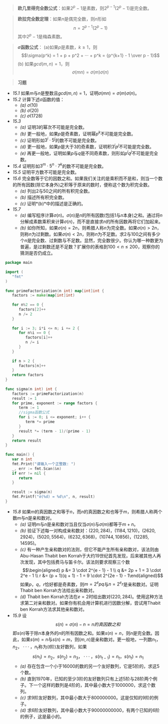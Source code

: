 >**欧几里得完全数公式**：如果$2^p - 1$是素数，则$2^{p - 1}(2^p - 1)$是完全数。

>**欧拉完全数定理**：如果$n$是偶完全数，则$n$形如$$n = 2^{p - 1}(2^p - 1)$$其中$2^p - 1$是梅森素数。

>**$\sigma$函数公式**：
>(a)如果$p$是素数，$k \geq 1$，则$$\sigma(p^k) = 1 + p + p^2 + ··· + p^k = {p^{k+1} - 1 \over p - 1}$$(b) 如果$gcd(m, n) = 1$，则$$\sigma(mn) = \sigma(m)\sigma(n)$$

>**习题**
- *15.1* 如果$m$与$n$是整数且$gcd(m, n) = 1$，证明$\sigma(mn) = \sigma(m)\sigma(n)$。
- *15.2* 计算下述$\sigma$函数的值：
	- *(a)* $\sigma(10)$
	- *(b)* $\sigma(20)$
	- *(c)* $\sigma(1728)$
- *15.3*
	- *(a)* 证明$3$的幂次不可能是完全数。
	- *(b)* 更一般地，如果$p$是奇素数，证明幂$p^k$不可能是完全数。
	- *(c)* 证明形如$3^i \cdot 5^j$的数不可能是完全数。
	- *(d)* 更一般地，如果$p$是大于$3$的奇素数，证明积$3^ip^j$不可能是完全数。
	- *(e)* 再更一般地，证明如果$p$与$q$是不同奇素数，则形如$p^iq^j$不可能是完全数。
- *15.4* 证明形如$3^m \cdot 5^n \cdot 7^k$的数不可能是完全数。
- *15.5* 证明平方数不可能是完全数。
- *15.6* 完全数等于它的因数之和。如果我们关注的是乘积而不是和，则当一个数的所有因数(除它本身外)之积等于原来的数时，便称这个数为积完全数。
	- *(a)* 列出$2$与$50$之间的所有积完全数。
	- *(b)* 描述所有积完全数。
	- *(c)* 证明*(b)*中的描述是正确的。
- *15.7*
	- *(a)* 编写程序计算$\sigma(n)$。$\sigma(n)$是$n$的所有因数(包括$1$与$n$本身)之和。通过将$n$分解成素数乘积来计算$\sigma(n)$，而不是直接求$n$的所有因数再将它们加起来。
	- *(b)* 如你所知，如果$\sigma(n) = 2n$，则希腊人称$n$为完全数。如果$\sigma(n) > 2n$，则称$n$为过剩数。如果$\sigma(n) < 2n$，则称$n$为不足数。求$2$与$100$之间有多少个$n$是完全数、过剩数与不足数。显然，完全数很少。你认为哪一种数更为普遍，是过剩数还是不足数？扩展你的表格到$100 < n \leq 200$，观察你的猜测是否仍成立。
```go
package main  
  
import (  
   "fmt"  
)  
  
func primeFactorization(n int) map[int]int {  
   factors := make(map[int]int)  
  
   for n%2 == 0 {  
      factors[2]++  
      n /= 2  
   }  
  
   for i := 3; i*i <= n; i += 2 {  
      for n%i == 0 {  
         factors[i]++  
         n /= i  
      }   
   }  
  
   if n > 2 {  
      factors[n]++  
   }  
   return factors  
}  
  
func sigma(n int) int {  
   factors := primeFactorization(n)  
   result := 1  
   for prime, exponent := range factors {  
      term := 1  
      //sigma函数公式  
      for i := 0; i <= exponent; i++ {  
         term *= prime  
      }      
      result *= (term - 1)/(prime - 1)  
   }  
   return result  
}  
  
func main() {  
   var n int  
   fmt.Print("请输入一个正整数: ")  
   _, err := fmt.Scan(&n)  
   if err != nil {  
      return  
   }  
  
   result := sigma(n)  
   fmt.Printf("σ(%d) = %d\n", n, result)  
}
```
- *15.8* 如果$m$的真因数之和等于$n$，而$n$的真因数之和也等于$m$，则希腊人称两个数$m$与$n$是亲和数对。
	- *(a)* 证明$m$与$n$是亲和数对当且仅当$\sigma(n)$与$\sigma(m)$都等于$m + n$。
	- *(b)* 验证下述每一对构成亲和数对：$(220, 284)$，$(1184, 1210)$，$(2620, 2924)$，$(5020, 5564)$，$(6232, 6368)$，$(10744, 10856)$，$(12285, 14595)$。
	- *(c)* 有一种产生亲和数对的法则，但它不能产生所有亲和数对，该法则由Abu-Hasan Thabit ben Korrah于大约$19$世纪首先发现，后来被其他人再次发现，其中包括费马与笛卡尔。该法则要求观察三个数$$\begin{aligned} p &= 3 \cdot 2^{e - 1} - 1 \\ q &= 2p + 1 = 3 \cdot 2^e - 1 \\ r &= (p + 1)(q + 1) - 1 = 9 \cdot 2^{2e - 1} - 1\end{aligned}$$如果$p$，$q$，$r$恰好都是奇素数，则$m = 2^epq$与$n = 2^er$是亲和数对。证明Thabit ben Korrah方法给出亲和数对。
	- *(d)* Thabit ben Korrah方法在$e = 2$时给出数对$(220, 284)$。使用这种方法求第二对亲和数对。如果你有机会用计算机进行因数分解，尝试用Thabit ben Korrah方法求其他亲和数对。
- *15.9* 设$$s(n) = \sigma(n) - n = n的真因数之和$$即$s(n)$等于除$n$本身外的$n$的所有因数之和。如果$s(n) = n$，则$n$是完全数。因此，如果$s(m) = n$与$s(n) = m$，则$(m, n)$是亲和数对。更一般地，一列数$n_1，n_2，···，n_t$称为($t$阶)友好数列，如果$$s(n_1) = n_2，s(n_2) = n_3，···，s(n_{t-1}) = n_t，s(n_t) = n_1$$
	- *(a)* 存在包含一个小于$16000$的数的另一个友好数列，它是$5$阶的，求这$5$个数。
	- *(b)* 直到$1970$年，已知的至少$3$阶的友好数列只有上述$5$阶与$28$阶两个例子。下一个这样的数列是$4$阶的，其中最小数大于$1000000$，求这个数列。
	- *(c)* 求$9$阶友好数列，其中最小数大于$800000000$。这是仅知的$9$阶的例子。
	- *(d)* 求$6$阶友好数列，其中最小数大于$90000000000$，有两个已知的$6$阶的例子，这是最小的。